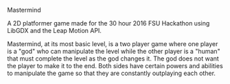 
Mastermind

A 2D platformer game made for the 30 hour 2016 FSU Hackathon using LibGDX and the Leap Motion API.

Mastermind, at its most basic level, is a two player game where one player is a "god" who can manipulate the level while the other player is a "human" that must complete the level as the god changes it. The god does not want the player to make it to the end. Both sides have certain powers and abilities to manipulate the game so that they are constantly outplaying each other.
